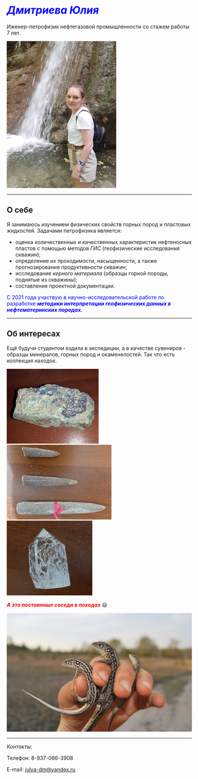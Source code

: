 # ***<span style="color:blue">Дмитриева Юлия</span>***

Иженер-петрофизик нефтегазовой промыщленности со стажем работы 7 лет.

![](/img/20220720_102414.jpg)

---
## О себе

Я занимаюсь изучением физических свойств горных пород и пластовых жидкостей. Задачами петрофизика является:
- оценка количественных и качественных характеристик нефтеносных пластов с помощью методов *ГИС* (геофизические исследования скважин);
- определение их проходимости, насыщенности, а также прогнозирование продуктивности скважин;
- исследование *керного материала* (образцы горной породы, поднятые из скважины);
- составление проектной документации.  

<span style="color:blue">С 2021 года участвую в научно-исследовательской работе по разработке ***методики интерпретации геофизических данных в нефтематеринских породах***.</span>

---

## Об интересах

Ещё будучи студентом ездила в экспедиции, а в качестве сувениров - образцы минералов, горных пород и окаменелостей. Так что есть коллекция находок.

![](/img/20231205_214538.jpg)
![](/img/20231205_214445.jpg)
![](/img/20231205_213857.jpg)


***<span style="color:red">А это постоянные соседи в походах</span>*** 😃

![](/img/DSC_1235.jpg)

---
*Контакты*:

Телефон: 8-937-066-3908

E-mail: julya-dm@yandex.ru
